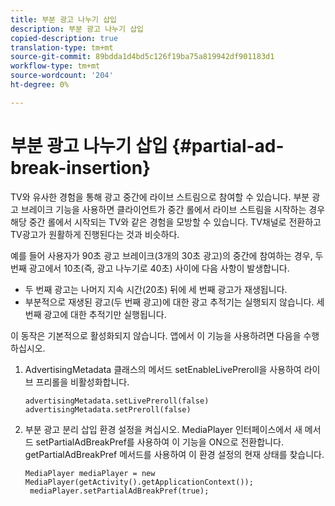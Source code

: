 ```yaml
---
title: 부분 광고 나누기 삽입
description: 부분 광고 나누기 삽입
copied-description: true
translation-type: tm+mt
source-git-commit: 89bdda1d4bd5c126f19ba75a819942df901183d1
workflow-type: tm+mt
source-wordcount: '204'
ht-degree: 0%

---
```



# 부분 광고 나누기 삽입 {#partial-ad-break-insertion}

TV와 유사한 경험을 통해 광고 중간에 라이브 스트림으로 참여할 수 있습니다. 부분 광고 브레이크 기능을 사용하면 클라이언트가 중간 롤에서 라이브 스트림을 시작하는 경우 해당 중간 롤에서 시작되는 TV와 같은 경험을 모방할 수 있습니다. TV채널로 전환하고 TV광고가 원활하게 진행된다는 것과 비슷하다.

예를 들어 사용자가 90초 광고 브레이크(3개의 30초 광고)의 중간에 참여하는 경우, 두 번째 광고에서 10초(즉, 광고 나누기로 40초) 사이에 다음 사항이 발생합니다.

* 두 번째 광고는 나머지 지속 시간(20초) 뒤에 세 번째 광고가 재생됩니다.
* 부분적으로 재생된 광고(두 번째 광고)에 대한 광고 추적기는 실행되지 않습니다. 세 번째 광고에 대한 추적기만 실행됩니다.

이 동작은 기본적으로 활성화되지 않습니다. 앱에서 이 기능을 사용하려면 다음을 수행하십시오.

1. AdvertisingMetadata 클래스의 메서드 setEnableLivePreroll을 사용하여 라이브 프리롤을 비활성화합니다.

   ```
   advertisingMetadata.setLivePreroll(false)  
   advertisingMetadata.setPreroll(false)
   ```

1. 부분 광고 분리 삽입 환경 설정을 켜십시오. MediaPlayer 인터페이스에서 새 메서드 setPartialAdBreakPref를 사용하여 이 기능을 ON으로 전환합니다. getPartialAdBreakPref 메서드를 사용하여 이 환경 설정의 현재 상태를 찾습니다.

   ```
   MediaPlayer mediaPlayer = new MediaPlayer(getActivity().getApplicationContext()); 
    mediaPlayer.setPartialAdBreakPref(true);
   ```

